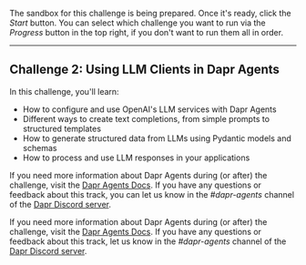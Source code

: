 The sandbox for this challenge is being prepared. Once it's ready, click the *Start* button. You can select which challenge you want to run via the *Progress* button in the top right, if you don't want to run them all in order.

---

## Challenge 2: Using LLM Clients in Dapr Agents

In this challenge, you'll learn:

- How to configure and use OpenAI's LLM services with Dapr Agents
- Different ways to create text completions, from simple prompts to structured templates
- How to generate structured data from LLMs using Pydantic models and schemas
- How to process and use LLM responses in your applications

If you need more information about Dapr Agents during (or after) the challenge, visit the [Dapr Agents Docs](https://diagrid.ws/dapr-agents-docs/). If you have any questions or feedback about this track, you can let us know in the *#dapr-agents* channel of the [Dapr Discord server](https://bit.ly/dapr-discord).

If you need more information about Dapr Agents during (or after) the challenge, visit the [Dapr Agents Docs](https://diagrid.ws/dapr-agents-docs). If you have any questions or feedback about this track, let us know in the *#dapr-agents* channel of the [Dapr Discord server](https://bit.ly/dapr-discord).